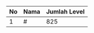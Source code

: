 | No | Nama            | Jumlah Level |
|----|-----------------|--------------|
| 1  | #    |    825        |
